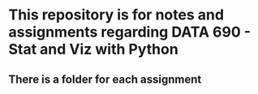 # This repository is for notes and assignments regarding DATA 690 - Stat and Viz with Python 
## There is a folder for each assignment 
